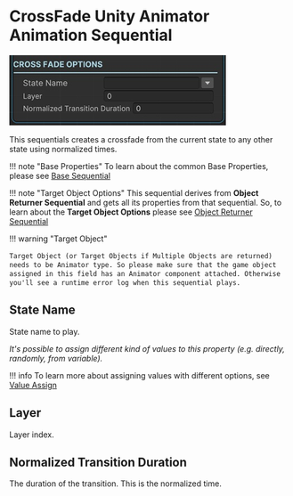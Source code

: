 # CrossFade Unity Animator Animation Sequential

![CrossFade Animation](../../img/sequential_crossfadeanimation.jpg)

This sequentials creates a crossfade from the current state to any other state using normalized times.

!!! note "Base Properties"
    To learn about the common Base Properties, please see [Base Sequential](../sequential_base.md)

!!! note "Target Object Options"
    This sequential derives from __Object Returner Sequential__ and gets all its properties from that sequential. So, to learn about the __Target Object Options__ please see [Object Returner Sequential](../sequentialobjectreturner/index.md)


!!! warning "Target Object"
 
    Target Object (or Target Objects if Multiple Objects are returned) needs to be Animator type. So please make sure that the game object assigned in this field has an Animator component attached. Otherwise you'll see a runtime error log when this sequential plays.

## State Name

State name to play.

_It's possible to assign different kind of values to this property (e.g. directly, randomly, from variable)._


!!! info
    To learn more about assigning values with different options, see [Value Assign](../../valueassign.md)
 

## Layer 

Layer index.

## Normalized Transition Duration

The duration of the transition. This is the normalized time.

